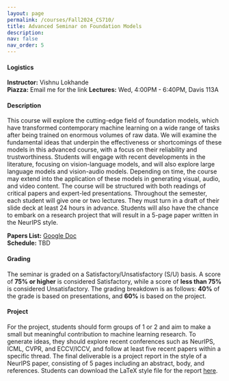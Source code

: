 ```yaml
---
layout: page
permalink: /courses/Fall2024_CS710/
title: Advanced Seminar on Foundation Models
description: 
nav: false
nav_order: 5
---
```


#### Logistics
**Instructor:** Vishnu Lokhande<br>
**Piazza:** Email me for the link
**Lectures:** Wed, 4:00PM - 6:40PM, Davis 113A

#### Description 
This course will explore the cutting-edge field of foundation models, which have transformed contemporary machine learning on a wide range of tasks after being trained on enormous volumes of raw data. We will examine the fundamental ideas that underpin the effectiveness or shortcomings of these models in this advanced course, with a focus on their reliability and trustworthiness. Students will engage with recent developments in the literature, focusing on vision-language models, and will also explore large language models and vision-audio models. Depending on time, the course may extend into the application of these models in generating visual, audio, and video content. The course will be structured with both readings of critical papers and expert-led presentations. Throughout the semester, each student will give one or two lectures. They must turn in a draft of their slide deck at least 24 hours in advance. Students will also have the chance to embark on a  research project that will result in a 5-page paper written in the NeurIPS style.

**Papers List:** [Google Doc](https://docs.google.com/document/d/1m2LqhlYzaxL8KoXpd1tXg3cN2m6YW0T9hnIrETftCRk/pub)  
**Schedule:** TBD

#### Grading
The seminar is graded on a Satisfactory/Unsatisfactory (S/U) basis. A score of **75% or higher** is considered Satisfactory, while a score of **less than 75%** is considered Unsatisfactory. The grading breakdown is as follows: **40%** of the grade is based on presentations, and **60%** is based on the project.

#### Project
For the project, students should form groups of 1 or 2 and aim to make a small but meaningful contribution to machine learning research. To generate ideas, they should explore recent conferences such as NeurIPS, ICML, CVPR, and ECCV/ICCV, and follow at least five recent papers within a specific thread. The final deliverable is a project report in the style of a NeurIPS paper, consisting of 5 pages including an abstract, body, and references. Students can download the LaTeX style file for the report [here](https://nips.cc/Conferences/2024/CallForPapers).